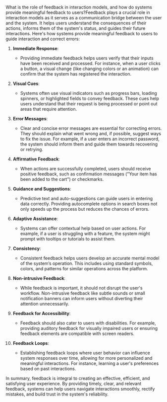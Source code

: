 What is the role of feedback in interaction models, and how do systems provide meaningful feedback to users?Feedback plays a crucial role in interaction models as it serves as a communication bridge between the user and the system. It helps users understand the consequences of their actions, informs them of the system's status, and guides their future interactions. Here's how systems provide meaningful feedback to users to guide interaction and correct errors:

1. **Immediate Response**:
   - Providing immediate feedback helps users verify that their inputs have been received and processed. For instance, when a user clicks a button, a visual change (like changing colors or an animation) can confirm that the system has registered the interaction.

2. **Visual Cues**:
   - Systems often use visual indicators such as progress bars, loading spinners, or highlighted fields to convey feedback. These cues help users understand that their request is being processed or point out areas that require attention.

3. **Error Messages**:
   - Clear and concise error messages are essential for correcting errors. They should explain what went wrong and, if possible, suggest ways to fix the issue. For example, if a user enters an incorrect password, the system should inform them and guide them towards recovering or retrying.

4. **Affirmative Feedback**:
   - When actions are successfully completed, users should receive positive feedback, such as confirmation messages ("Your item has been added to the cart") or checkmarks.

5. **Guidance and Suggestions**:
   - Predictive text and auto-suggestions can guide users in entering data correctly. Providing autocomplete options in search boxes not only speeds up the process but reduces the chances of errors.

6. **Adaptive Assistance**:
   - Systems can offer contextual help based on user actions. For example, if a user is struggling with a feature, the system might prompt with tooltips or tutorials to assist them.

7. **Consistency**:
   - Consistent feedback helps users develop an accurate mental model of the system’s operation. This includes using standard symbols, colors, and patterns for similar operations across the platform.

8. **Non-intrusive Feedback**:
   - While feedback is important, it should not disrupt the user's workflow. Non-intrusive feedback like subtle sounds or small notification banners can inform users without diverting their attention unnecessarily.

9. **Feedback for Accessibility**:
   - Feedback should also cater to users with disabilities. For example, providing auditory feedback for visually impaired users or ensuring feedback elements are compatible with screen readers.

10. **Feedback Loops**:
    - Establishing feedback loops where user behavior can influence system responses over time, allowing for more personalized and meaningful interactions. For instance, learning a user's preferences based on past interactions.

In summary, feedback is integral to creating an effective, efficient, and satisfying user experience. By providing timely, clear, and relevant feedback, systems can help users navigate interactions smoothly, rectify mistakes, and build trust in the system's reliability.